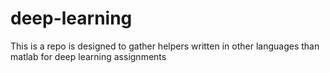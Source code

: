 # deep-learning
This is a repo is designed to gather helpers written in other languages than matlab for deep learning assignments 
